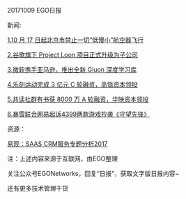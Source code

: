 20171009 EGO日报

新闻:

[1.10 月 17 日起北京市禁止一切“低慢小”航空器飞行](http://tech.qq.com/a/20171013/034994.htm)

[2.谷歌旗下 Project Loon 项目正式升级为子公司](http://tech.qq.com/a/20171013/026146.htm)

[3.微软携手亚马逊，推出全新 Gluon 深度学习库](http://www.cnbeta.com/articles/soft/660265.htm)

[4.乐刻运动完成 3 亿元 C 轮融资，高瓴资本领投](http://tech.qq.com/a/20171013/034921.htm)

[5.共读社群有书获 8000 万 A 轮融资，华映资本领投](http://tech.qq.com/a/20171013/035048.htm)

[6.暴雪联合网易起诉4399两款游戏抄袭《守望先锋》](http://www.cnbeta.com/articles/660361.htm)

资源：

[易观：SAAS CRM服务专题分析2017](https://www.analysys.cn/analysis/8/detail/1000962/)

注：上述内容来源于互联网，由EGO整理

关注公众号EGONetworks，回复“日报”，获取文字版日报内容~

还有更多技术管理干货
